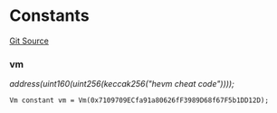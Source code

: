 # Constants
[Git Source](https://github.com/metacontract/mc/blob/20954f1387efa0bc72b42d3e78a22f9f845eebbd/src/devkit/utils/ForgeHelper.sol)

### vm
*address(uint160(uint256(keccak256("hevm cheat code"))));*


```solidity
Vm constant vm = Vm(0x7109709ECfa91a80626fF3989D68f67F5b1DD12D);
```

